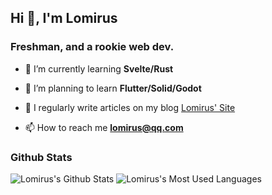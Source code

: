 ## Hi 👋, I'm Lomirus
### Freshman, and a rookie web dev.

- 🌱 I’m currently learning **Svelte/Rust**

- 🌴 I’m planning to learn **Flutter/Solid/Godot**

- 📝 I regularly write articles on my blog [Lomirus' Site](https://lomirus.github.io/)

- 📫 How to reach me **lomirus@qq.com**

### Github Stats

![Lomirus's Github Stats](https://github-readme-stats.vercel.app/api?username=lomirus&show_icons=true&count_private=true&include_all_commits=true)
![Lomirus's Most Used Languages](https://github-readme-stats.vercel.app/api/top-langs/?username=lomirus&hide=html,css&langs_count=7&layout=compact&card_width=445)

